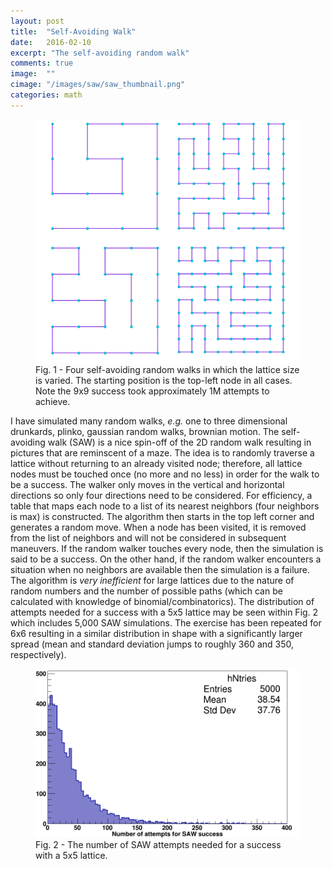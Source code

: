 ```yaml
---
layout: post
title:  "Self-Avoiding Walk"
date:   2016-02-10
excerpt: "The self-avoiding random walk"
comments: true
image:  ""
cimage: "/images/saw/saw_thumbnail.png"
categories: math
---
```


<figure>
<img src="/images/saw/quadrants.png" alt="" />
<figcaption>
Fig. 1 - Four self-avoiding random walks in which the lattice size is varied. The starting
position is the top-left node in all cases. Note the 9x9 success took approximately 1M
attempts to achieve.
</figcaption>
</figure>

I have simulated many random walks, <i>e.g.</i> one to three dimensional drunkards,
plinko, gaussian random walks, brownian motion. The
self-avoiding walk (SAW) is a nice spin-off of the 2D random walk resulting
in pictures that are reminscent of
a maze. The idea is to randomly traverse a lattice without
returning to an already visited node; therefore, all lattice nodes
must be touched once (no more and no less) in order for the walk to be a success.
The walker only moves in the vertical and horizontal directions so only
four directions need to be considered. For efficiency, a table that maps
each node to a list of its nearest neighbors (four neighbors is max) is constructed. 
The algorithm then starts in the top left corner and generates a random move. 
When a node has been visited, it is removed from the list of neighbors and
will not be considered in subsequent maneuvers.
If the random walker touches
every node, then the simulation is said to be a success. On the other hand,
if the random walker encounters a situation when no neighbors are available then
the simulation is a failure.
The algorithm is <i>very inefficient</i> for large lattices due to the nature
of random numbers and the number of possible paths (which can be calculated with
knowledge of binomial/combinatorics).
The distribution of attempts needed for a success with a 5x5 lattice may be
seen within Fig. 2 which includes 5,000 SAW simulations. The exercise
has been repeated for 6x6 resulting in a similar distribution in shape
with a significantly larger spread (mean and standard deviation
jumps to roughly 360 and 350, respectively).

<figure>
<img src="/images/saw/lattice_4.png" alt="" />
<figcaption>
Fig. 2 - The number of SAW attempts needed for a success with a 5x5 lattice.
</figcaption>
</figure>